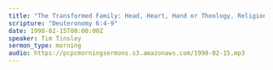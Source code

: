 ```yaml
---
title: "The Transformed Family: Head, Heart, Hand or Theology, Religion, Living"
scripture: "Deuteronomy 6:4-9"
date: 1998-02-15T00:00:00Z
speaker: Tim Tinsley
sermon_type: morning
audio: https://pcpcmorningsermons.s3.amazonaws.com/1998-02-15.mp3 
---
```



